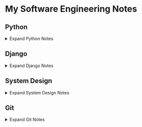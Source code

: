 # My Software Engineering Notes

## Python
<details>
  <summary>Expand Python Notes</summary>
  
  ### Decorators
  Python decorators are a powerful feature that allows you to modify or extend the behavior of functions or methods without changing their actual code. They essentially allow you to wrap another function or method and execute code before and/or after the wrapped function runs. Decorators are typically denoted by the @ symbol followed by the decorator function name, placed just above the function definition.
  
  Here's a basic example to illustrate how decorators work:
  
  ``` Python
  def my_decorator(func):
      def wrapper():
          print("Something is happening before the function is called.")
          func()
          print("Something is happening after the function is called.")
      return wrapper
  
  @my_decorator
  def say_hello():
      print("Hello!")
  
  say_hello()
  ```
  
  In this example, my_decorator is a decorator function that takes another function func as its argument. Inside my_decorator, a nested function wrapper is defined, which wraps around the original function func. Inside wrapper, you can include code to be executed before and/or after calling func. Finally, the wrapper function is returned.
  
  When you decorate the say_hello function with @my_decorator, Python essentially does this: say_hello = my_decorator(say_hello). So, when you call say_hello(), it actually calls the wrapper function created by my_decorator, which in turn calls the original say_hello function within it.
  
  Some of the most common decorators used in Python include:
  
  ``` Python
  @property # Used to define properties on classes, allowing you to define getter, setter, and deleter methods for attributes.
  
  @classmethod # Declares a method within a class that takes the class itself as its first argument instead of the instance.
  
  @staticmethod # Used to declare a method that belongs to the class but doesn't require access to the class or instance.
  
  @abstractmethod # Used in abstract base classes to declare abstract methods, which must be implemented by subclasses.
  
  @wraps # A decorator from the functools module used to preserve the metadata of the original function when creating wrapper functions. This is particularly useful for maintaining docstrings, function name, and other attributes.
  
  @lru_cache # A decorator from the functools module that caches the results of a function, saving time when the same inputs occur again.
  ```
  
  ### Dunder Methods 
  
  Dunder methods, short for "double underscore" methods, are special methods in Python that have names surrounded by double underscores, like `__init__`, `__repr__`, `__add__`, etc. They are also called magic methods or special methods.
  
  These methods allow classes to define specific behavior that gets invoked in response to certain operations or interactions. For example, when you use the + operator with instances of a class, Python looks for the __add__ method to determine how to perform addition for those objects.
  
  Here are some common dunder methods and their purposes:
  ``` Python
  __init__(self, ...) # Constructor method that initializes a new instance of a class.
  __repr__(self) # Method that returns a string representation of the object, used for debugging and logging.
  __str__(self) # Method that returns a string representation of the object, used for informal representation to end-users.
  __len__(self)# Method that returns the length of the object.
  __getitem__(self, key) # Method that enables accessing elements of an object using square brackets, like obj[key].
  ```
  
  ### Iterators
  
  An iterator in Python is an object that is used to iterate over iterable objects like lists, tuples, dicts, and sets. The Python iterators object is initialized using the `iter()` method. It uses the `next()` method for iteration.
  ``` Python
  __iter__() # The iter() method is called for the initialization of an iterator. This returns an iterator object
  __next__() # The next method returns the next value for the iterable. When we use a for loop to traverse any iterable object, internally it uses the iter() method to get an iterator object, which further uses the next() method to iterate over. This method raises a StopIteration to signal the end of the iteration.
  ```
  
  ``` Python
  string = "GFG"
  ch_iterator = iter(string)
   
  print(next(ch_iterator)) # -> G
  print(next(ch_iterator)) # -> F
  print(next(ch_iterator)) # -> G
  ```
  
  ### Generators
  
  A `Generator` in Python is a function that returns an iterator using the `Yield` keyword. In this article, we will discuss how the generator function works in Python.
  
  
  
  ### Yield 
  `Generators` are a special type of iterable that allow you to iterate over a sequence of values lazily, meaning that they produce values on-the-fly as they are requested rather than generating the entire sequence upfront and storing it in memory.
  
  When you use `yield` inside a function, it turns that function into a generator function. Instead of using return to return a single value and exit the function, yield is used to yield a value to the caller while suspending the state of the function. This allows the function to be resumed from where it left off the next time it is called.
  
  Here's a simple example:
  ``` Python
  def count_up_to(n):
      count = 1
      while count <= n:
          yield count
          count += 1
  
  # Using the generator function
  counter = count_up_to(5)
  print(next(counter))  # Output: 1
  print(next(counter))  # Output: 2
  print(next(counter))  # Output: 3
  ```
  
  In this example, count_up_to is a generator function that yields numbers from 1 up to n. When you call next(counter), it starts or resumes execution of the generator function until the next yield statement, where it yields the value and pauses execution. The function retains its state, so subsequent calls to next() continue from where it left off.
  
  Using yield allows for memory-efficient iteration over large sequences, as only one value needs to be stored in memory at a time, unlike with lists where the entire sequence is stored. Additionally, it enables lazy evaluation, meaning that values are generated only when needed, which can improve performance in certain scenarios.
  
  ## Serialization
  Serialization in Python refers to the process of converting complex data structures, such as objects or data collections, into a format that can be easily stored or transmitted and later reconstructed back into its original form. This process is essential for tasks like saving data to a file, sending data over a network, or storing data in a database.
  
  Python provides several built-in modules for serialization, such as:
  
  - pickle: This module can serialize Python objects into a binary format. It can handle almost any Python object, including custom classes and functions.
  
  - json: This module serializes Python objects into a human-readable format called JSON (JavaScript Object Notation). JSON is commonly used for transmitting data between a server and a client over a network.
  
  - marshal: This module is similar to pickle but is more restricted in terms of the types of objects it can serialize. It is primarily used for serializing Python code objects.
  
  - shelve: This module provides a simple interface for persistently storing Python objects in a dictionary-like format.
  
  Serialization is particularly useful for tasks like data storage, data exchange between different systems or languages, and caching. However, it's essential to consider security implications, especially when deserializing data, as it can lead to security vulnerabilities if not handled properly.
  

</details>

## Django
<details>
  <summary>Expand Django Notes</summary>
  
  ### One-to-many Relations
  
  - Use `ForeignKey`
  
  - Related name makes it so that when you want to access an authors book set (by default RELATEDCLASSNAME_SET [book_set]) you use the provided related name 'books' instead of the default 'book_set'.
  
  ```class Books
      author = models.ForeignKey(Author, on_delete=models.CASCADE, null=True, related_name='books') # Can be null if no value is provided
  ```
  
  ### Many-to-many Relations
      
  - Use `ManyToManyField`
  
  ```
  # In this case, related_name is used to get all the books of a country by using 'books' (in this case) instead of 'book_set'
  class Book
      published_countries = models.ManyToManyField(Country, related_name='books')
  ```
  
  ### One-to-One Relations    
      
  - Use `OneToOneField`
  
  - Related name is not needed here since Django automatically will link authors to the Address object it belongs to. This means you can access an author object from its adress like 'Address.objects.all()[0].author'
  
  ```
  class Author
      address = models.OneToOneField(Address, on_delete=models.CASCADE, null=True)
  ```
</details>

## System Design
<details>
  <summary>Expand System Design Notes</summary>
  
  ## [Latency Numbers Every Programmer Should Know](https://colin-scott.github.io/personal_website/research/interactive_latency.html)
  
  This website is really useful so you can get an idea (it's a little outdated, 2020) of the latency (how much time it takes an operation to perform) when working with data.
  
  ![Latency Values for 2020](./Notes/Images/Latency_Numbers.jpeg)
  
  - **1 Byte** = **8 bits** 
  - SSD: Solid State Drive
  
  In the context of CPU cache, mutex lock and unlock operations typically refer to synchronization mechanisms used in multi-threaded programming to control access to shared resources.
  
  1. Mutex Lock:
  
  - When a thread wants to access a shared resource (such as a region of memory or a data structure) that is cached in CPU cache, it first acquires a mutex lock associated with that resource.
  - Acquiring a mutex lock ensures that only one thread can access the shared resource at a time. If the resource is already locked by another thread, the thread attempting to lock it will wait until the lock is released.
  
  2. Mutex Unlock:
  
  - Once a thread has finished using the shared resource, it releases the mutex lock by invoking the unlock operation.
  - Releasing the mutex lock allows other threads to acquire the lock and access the shared resource.
  - Mutex locks and unlocks help prevent race conditions and ensure that concurrent access to shared resources is properly coordinated, thereby avoiding data corruption and inconsistency.
  
  In the context of CPU cache, when a thread acquires a mutex lock before accessing a shared resource that resides in the cache, it ensures that only one thread can access that resource at a time, even if multiple threads are running concurrently on different CPU cores. This helps maintain data integrity and consistency in multi-threaded applications.
</details>

## Git
<details>
  <summary>Expand Git Notes</summary>
  
  ## Connecting a new PC to your GitHub profile
  
  1. Generate a token using the instructions from [Creating a personal access token](https://docs.github.com/en/authentication/keeping-your-account-and-data-secure/managing-your-personal-access-tokens):
     - GitHub profile -> Settings -> Developer Settings -> Personal access tokens
  
  2. Open your git bash and set up the token using the following commands:
  
      ```bash
      git config --global credential.https://github.username <your_username>
      git config --global credential.https://github.com.token <your_token>
      ```
  
  **REMEMBER:** Don't forget to set the token's permissions, even for public repositories!
  
  ## Removing a file added with `git add`
  
  Just use `git reset <file>` and the file will be removed from the current index (the "about to be committed" list) without changing anything else.
  
  To unstage **all files** from the current stage set use `git reset`

</details>
